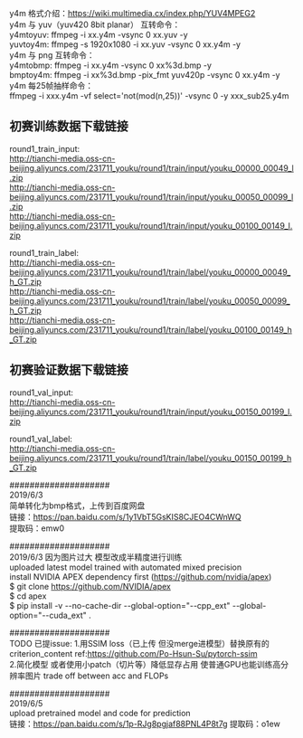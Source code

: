 y4m 格式介绍：https://wiki.multimedia.cx/index.php/YUV4MPEG2 <br/>
y4m 与 yuv（yuv420 8bit planar） 互转命令：<br/>
    y4mtoyuv: ffmpeg -i xx.y4m -vsync 0 xx.yuv  -y <br/>
    yuvtoy4m: ffmpeg -s 1920x1080 -i xx.yuv -vsync 0 xx.y4m -y <br/>
y4m 与 png 互转命令：<br/>
   y4mtobmp: ffmpeg -i xx.y4m -vsync 0 xx%3d.bmp -y <br/>
   bmptoy4m: ffmpeg -i xx%3d.bmp  -pix_fmt yuv420p  -vsync 0 xx.y4m -y <br/>
y4m 每25帧抽样命令：<br/>
   ffmpeg -i xxx.y4m -vf select='not(mod(n\,25))' -vsync 0  -y xxx_sub25.y4m <br/>

## 初赛训练数据下载链接<br/>
round1_train_input:<br/>
http://tianchi-media.oss-cn-beijing.aliyuncs.com/231711_youku/round1/train/input/youku_00000_00049_l.zip<br/>
http://tianchi-media.oss-cn-beijing.aliyuncs.com/231711_youku/round1/train/input/youku_00050_00099_l.zip<br/>
http://tianchi-media.oss-cn-beijing.aliyuncs.com/231711_youku/round1/train/input/youku_00100_00149_l.zip<br/>

round1_train_label:<br/>
http://tianchi-media.oss-cn-beijing.aliyuncs.com/231711_youku/round1/train/label/youku_00000_00049_h_GT.zip<br/>
http://tianchi-media.oss-cn-beijing.aliyuncs.com/231711_youku/round1/train/label/youku_00050_00099_h_GT.zip<br/>
http://tianchi-media.oss-cn-beijing.aliyuncs.com/231711_youku/round1/train/label/youku_00100_00149_h_GT.zip<br/>

## 初赛验证数据下载链接<br/>
round1_val_input:<br/>
http://tianchi-media.oss-cn-beijing.aliyuncs.com/231711_youku/round1/train/input/youku_00150_00199_l.zip<br/>

round1_val_label:<br/>
http://tianchi-media.oss-cn-beijing.aliyuncs.com/231711_youku/round1/train/label/youku_00150_00199_h_GT.zip<br/>

####################<br/>
2019/6/3<br/>
简单转化为bmp格式，上传到百度网盘<br/>
链接：https://pan.baidu.com/s/1y1VbT5GsKIS8CJEO4CWnWQ <br/>
提取码：emw0  

####################<br/>
2019/6/3 因为图片过大 模型改成半精度进行训练<br/>
uploaded latest model trained with automated mixed precision <br/>
install NVIDIA APEX dependency first (https://github.com/nvidia/apex) <br/>
$ git clone https://github.com/NVIDIA/apex <br/>
$ cd apex <br/>
$ pip install -v --no-cache-dir --global-option="--cpp_ext" --global-option="--cuda_ext" . <br/>

####################<br/>
TODO 已提issue: 
1.用SSIM loss（已上传 但没merge进模型）替换原有的criterion_content ref:https://github.com/Po-Hsun-Su/pytorch-ssim<br/>
2.简化模型 或者使用小patch（切片等）降低显存占用 使普通GPU也能训练高分辨率图片 trade off between acc and FLOPs <br/>

####################<br/>
2019/6/5<br/>
upload pretrained model and code for prediction <br/>
链接：https://pan.baidu.com/s/1p-RJg8pgjaf88PNL4P8t7g 
提取码：o1ew 


